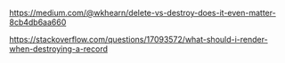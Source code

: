 https://medium.com/@wkhearn/delete-vs-destroy-does-it-even-matter-8cb4db6aa660

https://stackoverflow.com/questions/17093572/what-should-i-render-when-destroying-a-record